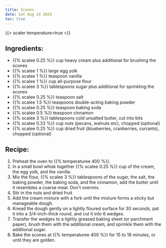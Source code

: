 ```yaml
---
title: Scones
date: Sat Aug 24 2024
toc: true
---
```

{{< scaler temperature=true >}}

## Ingredients:
* {{% scalee 0.25 %}} cup heavy cream plus additional for brushing the scones
* {{% scalee 1 %}} large egg yolk
* {{% scalee 1 %}} teaspoon vanilla
* {{% scalee 1 %}} cup all-purpose flour
* {{% scalee 3 %}} tablespoons sugar plus additional for sprinkling the scones
* {{% scalee 0.25 %}} teaspoon salt
* {{% scalee 1.5 %}} teaspoons double-acting baking powder
* {{% scalee 0.25 %}} teaspoon baking soda
* {{% scalee 0.5 %}} teaspoon cinnamon
* {{% scalee 3 %}} tablespoons cold unsalted butter, cut into bits
* {{% scalee 0.33 %}} cup nuts (pecans, walnuts etc), chopped (optional)
* {{% scalee 0.25 %}} cup dried fruit (blueberries, cranberries, currants), chopped (optional)

## Recipe:
1. Preheat the oven to {{% temperaturee 400 %}}.
2. In a small bowl whisk together {{% scalee 0.25 %}} cup of the cream, the egg yolk, and the vanilla.
3. Mix the flour, {{% scalee 3 %}} tablespoons of the sugar, the salt, the baking powder, the baking soda, and the cinnamon, add the butter until it resembles a coarse meal. Don't overmix.
4. Stir in the nuts and dried fruit
5. Add the cream mixture with a fork until the mixture forms a sticky but manageable dough.
6. Knead the dough gently on a lightly floured surface for 30 seconds, pat it into a 3/4-inch-thick round, and cut it into 6 wedges.
7. Transfer the wedges to a lightly greased baking sheet (or parchment paper), brush them with the additional cream, and sprinkle them with the additional sugar.
8. Bake the scones at {{% temperaturee 400 %}} for 15 to 18 minutes, or until they are golden.